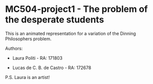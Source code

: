 # MC504-project1 - The problem of the desperate students

This is an animated representation for a variation of the Dinning Philosophers problem.


Authors:

  - Laura Politi - RA: 171803

  - Lucas de C. B. de Castro - RA: 172678


P.S. Laura is an artist!
